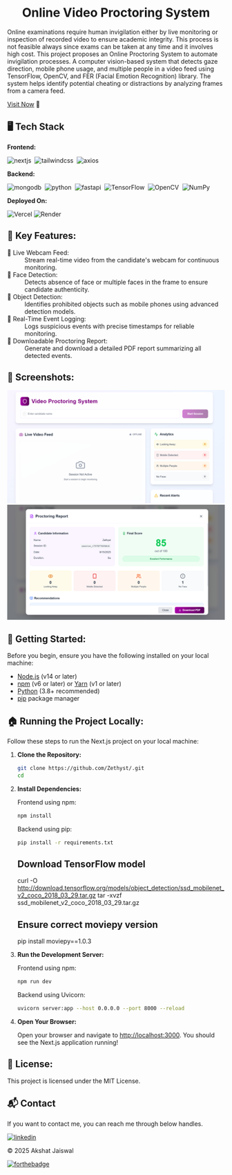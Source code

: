 <h1 align="center">Online Video Proctoring System</h1>

<p>Online examinations require human invigilation either by live monitoring or inspection of recorded video to ensure academic integrity. This process is not feasible always since exams can be taken at any time and it involves high cost. This project proposes an Online Proctoring System to automate invigilation processes. A computer vision-based system that detects gaze direction, mobile phone usage, and multiple people in a video feed using TensorFlow, OpenCV, and FER (Facial Emotion Recognition) library. The system helps identify potential cheating or distractions by analyzing frames from a camera feed.</p>

[Visit Now]() 🚀

## 🖥️ Tech Stack

**Frontend:**

![nextjs](https://img.shields.io/badge/next%20js-000000?style=for-the-badge&logo=nextdotjs&logoColor=white)&nbsp;
![tailwindcss](https://img.shields.io/badge/Tailwind_CSS-38B2AC?style=for-the-badge&logo=tailwind-css&logoColor=white)&nbsp;
![axios](https://img.shields.io/badge/Axios-20232A?style=for-the-badge&logo=axios&logoColor=61DAFB)&nbsp;

**Backend:**

![mongodb](https://img.shields.io/badge/MongoDB-4EA94B?style=for-the-badge&logo=mongodb&logoColor=white)&nbsp;
![python](https://img.shields.io/badge/Python-3776AB?style=for-the-badge&logo=python&logoColor=white)&nbsp;
![fastapi](https://img.shields.io/badge/FastAPI-009688?style=for-the-badge&logo=fastapi&logoColor=white)&nbsp;
![TensorFlow](https://img.shields.io/badge/TensorFlow-FF6F00?style=for-the-badge&logo=tensorflow&logoColor=white)&nbsp;
![OpenCV](https://img.shields.io/badge/OpenCV-5C3EE8?style=for-the-badge&logo=opencv&logoColor=white)&nbsp;
![NumPy](https://img.shields.io/badge/NumPy-013243?style=for-the-badge&logo=numpy&logoColor=white)&nbsp;


**Deployed On:**

![Vercel](https://img.shields.io/badge/Vercel-000000?style=for-the-badge&logo=vercel&logoColor=white)
![Render](https://img.shields.io/badge/Render-46E3B7?style=for-the-badge&logo=render&logoColor=white)

## 📌 Key Features:

<dl>
<dt>🎥 Live Webcam Feed:</dt>
<dd> Stream real-time video from the candidate's webcam for continuous monitoring.</dd>

<dt>👤 Face Detection:</dt>
<dd> Detects absence of face or multiple faces in the frame to ensure candidate authenticity.</dd>

<dt>📱 Object Detection:</dt>
<dd> Identifies prohibited objects such as mobile phones using advanced detection models.</dd>

<dt>📝 Real-Time Event Logging:</dt>
<dd> Logs suspicious events with precise timestamps for reliable monitoring.</dd>

<dt>📄 Downloadable Proctoring Report:</dt>
<dd> Generate and download a detailed PDF report summarizing all detected events.</dd>
</dl>

## 📌 Screenshots:

![home](/img/Home.png)
![report](/img/Report.png)

## 🚀 Getting Started:

Before you begin, ensure you have the following installed on your local machine:

- [Node.js](https://nodejs.org/) (v14 or later)
- [npm](https://www.npmjs.com/) (v6 or later) or [Yarn](https://yarnpkg.com/) (v1 or later)
- [Python](https://www.python.org/) (3.8+ recommended)
- [pip](https://pip.pypa.io/en/stable/) package manager

## 🏠 Running the Project Locally:

Follow these steps to run the Next.js project on your local machine:

1.  **Clone the Repository:**

    ```sh
    git clone https://github.com/Zethyst/.git
    cd
    ```

2.  **Install Dependencies:**

    Frontend using npm:

    ```sh
    npm install
    ```

    Backend using pip:

    ```sh
    pip install -r requirements.txt
    ```
    ## Download TensorFlow model

    curl -O http://download.tensorflow.org/models/object_detection/ssd_mobilenet_v2_coco_2018_03_29.tar.gz
    tar -xvzf ssd_mobilenet_v2_coco_2018_03_29.tar.gz

    ## Ensure correct moviepy version

    pip install moviepy==1.0.3

3. **Run the Development Server:**

   Frontend using npm:

   ```sh
   npm run dev
   ```

   Backend using Uvicorn:

   ```sh
   uvicorn server:app --host 0.0.0.0 --port 8000 --reload
   ```

4. **Open Your Browser:**

   Open your browser and navigate to [http://localhost:3000](http://localhost:3000). You should see the Next.js application running!

## 📜 License:

This project is licensed under the MIT License.

<h2>📬 Contact</h2>

If you want to contact me, you can reach me through below handles.

[![linkedin](https://img.shields.io/badge/LinkedIn-0077B5?style=for-the-badge&logo=linkedin&logoColor=white)](https://www.linkedin.com/in/akshat-jaiswal-4664a2197)

© 2025 Akshat Jaiswal

[![forthebadge](https://forthebadge.com/images/badges/built-with-love.svg)](https://forthebadge.com)

